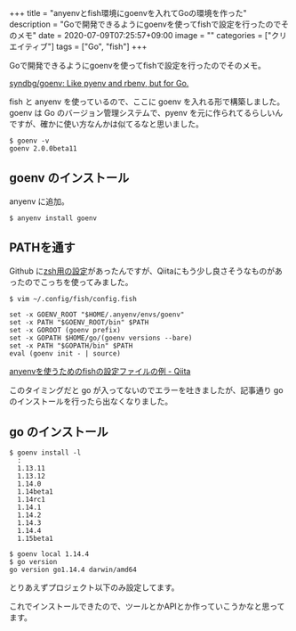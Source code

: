 +++
title = "anyenvとfish環境にgoenvを入れてGoの環境を作った"
description = "Goで開発できるようにgoenvを使ってfishで設定を行ったのでそのメモ"
date = 2020-07-09T07:25:57+09:00
image = ""
categories = ["クリエイティブ"]
tags = ["Go", "fish"]
+++


Goで開発できるようにgoenvを使ってfishで設定を行ったのでそのメモ。

[syndbg/goenv: Like pyenv and rbenv, but for Go.](https://github.com/syndbg/goenv)

fish と anyenv を使っているので、ここに goenv を入れる形で構築しました。  
goenv は Go のバージョン管理システムで、pyenv を元に作られてるらしいんですが、確かに使い方なんかは似てるなと思いました。

```
$ goenv -v
goenv 2.0.0beta11
```

## goenv のインストール
anyenv に追加。

```
$ anyenv install goenv
```

## PATHを通す

Github に[zsh用の設定](https://github.com/syndbg/goenv/blob/master/INSTALL.md#basic-github-checkout)があったんですが、Qiitaにもう少し良さそうなものがあったのでこっちを使ってみました。

```
$ vim ~/.config/fish/config.fish
```

```
set -x GOENV_ROOT "$HOME/.anyenv/envs/goenv"
set -x PATH "$GOENV_ROOT/bin" $PATH
set -x GOROOT (goenv prefix)
set -x GOPATH $HOME/go/(goenv versions --bare)
set -x PATH "$GOPATH/bin" $PATH
eval (goenv init - | source)
```

[anyenvを使うためのfishの設定ファイルの例 - Qiita](https://qiita.com/fuppi/items/512928cd009b5c153a5e)

このタイミングだと go が入ってないのでエラーを吐きましたが、記事通り go のインストールを行ったら出なくなりました。

## go のインストール

```
$ goenv install -l
  :
  1.13.11
  1.13.12
  1.14.0
  1.14beta1
  1.14rc1
  1.14.1
  1.14.2
  1.14.3
  1.14.4
  1.15beta1

$ goenv local 1.14.4
$ go version
go version go1.14.4 darwin/amd64
```

とりあえずプロジェクト以下のみ設定してます。

これでインストールできたので、ツールとかAPIとか作っていこうかなと思ってます。
